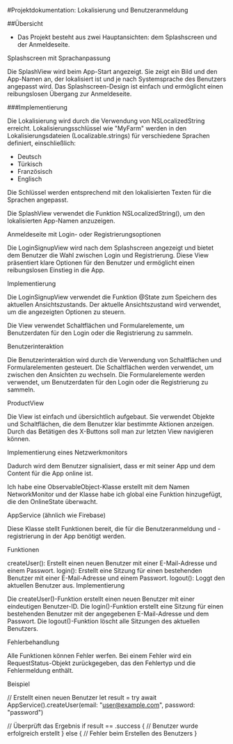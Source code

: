 #Projektdokumentation: Lokalisierung und Benutzeranmeldung

##Übersicht

-   Das Projekt besteht aus zwei Hauptansichten: dem Splashscreen und der Anmeldeseite.

Splashscreen mit Sprachanpassung

Die SplashView wird beim App-Start angezeigt. Sie zeigt ein Bild und den App-Namen an, der lokalisiert ist und je nach Systemsprache des Benutzers angepasst wird. Das Splashscreen-Design ist einfach und ermöglicht einen reibungslosen Übergang zur Anmeldeseite.

###Implementierung

Die Lokalisierung wird durch die Verwendung von NSLocalizedString erreicht. Lokalisierungsschlüssel wie "MyFarm" werden in den Lokalisierungsdateien (Localizable.strings) für verschiedene Sprachen definiert, einschließlich:

- Deutsch
- Türkisch
- Französisch
- Englisch

Die Schlüssel werden entsprechend mit den lokalisierten Texten für die Sprachen angepasst.

Die SplashView verwendet die Funktion NSLocalizedString(), um den lokalisierten App-Namen anzuzeigen.

Anmeldeseite mit Login- oder Registrierungsoptionen

Die LoginSignupView wird nach dem Splashscreen angezeigt und bietet dem Benutzer die Wahl zwischen Login und Registrierung. Diese View präsentiert klare Optionen für den Benutzer und ermöglicht einen reibungslosen Einstieg in die App.

Implementierung

Die LoginSignupView verwendet die Funktion @State zum Speichern des aktuellen Ansichtszustands. Der aktuelle Ansichtszustand wird verwendet, um die angezeigten Optionen zu steuern.

Die View verwendet Schaltflächen und Formularelemente, um Benutzerdaten für den Login oder die Registrierung zu sammeln.

Benutzerinteraktion

Die Benutzerinteraktion wird durch die Verwendung von Schaltflächen und Formularelementen gesteuert. Die Schaltflächen werden verwendet, um zwischen den Ansichten zu wechseln. Die Formularelemente werden verwendet, um Benutzerdaten für den Login oder die Registrierung zu sammeln.

ProductView

Die View ist einfach und übersichtlich aufgebaut. Sie verwendet Objekte und Schaltflächen, die dem Benutzer klar bestimmte Aktionen anzeigen. Durch das Betätigen des X-Buttons soll man zur letzten View navigieren können.

Implementierung eines Netzwerkmonitors

Dadurch wird dem Benutzer signalisiert, dass er mit seiner App und dem Content für die App online ist.

Ich habe eine ObservableObject-Klasse erstellt mit dem Namen NetworkMonitor und der Klasse habe ich global eine Funktion hinzugefügt, die den OnlineState überwacht.

AppService (ähnlich wie Firebase)

Diese Klasse stellt Funktionen bereit, die für die Benutzeranmeldung und -registrierung in der App benötigt werden.

Funktionen

createUser(): Erstellt einen neuen Benutzer mit einer E-Mail-Adresse und einem Passwort.
login(): Erstellt eine Sitzung für einen bestehenden Benutzer mit einer E-Mail-Adresse und einem Passwort.
logout(): Loggt den aktuellen Benutzer aus.
Implementierung

Die createUser()-Funktion erstellt einen neuen Benutzer mit einer eindeutigen Benutzer-ID. Die login()-Funktion erstellt eine Sitzung für einen bestehenden Benutzer mit der angegebenen E-Mail-Adresse und dem Passwort. Die logout()-Funktion löscht alle Sitzungen des aktuellen Benutzers.

Fehlerbehandlung

Alle Funktionen können Fehler werfen. Bei einem Fehler wird ein RequestStatus-Objekt zurückgegeben, das den Fehlertyp und die Fehlermeldung enthält.

Beispiel

// Erstellt einen neuen Benutzer
let result = try await AppService().createUser(email: "user@example.com", password: "password")

// Überprüft das Ergebnis
if result == .success {
    // Benutzer wurde erfolgreich erstellt
} else {
    // Fehler beim Erstellen des Benutzers
}
